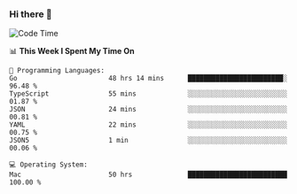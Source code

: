 ### Hi there 👋

<!--
**CrazyCollin/crazycollin** is a ✨ _special_ ✨ repository because its `README.md` (this file) appears on your GitHub profile.

Here are some ideas to get you started:

- 🔭 I’m currently working on ...
- 🌱 I’m currently learning ...
- 👯 I’m looking to collaborate on ...
- 🤔 I’m looking for help with ...
- 💬 Ask me about ...
- 📫 How to reach me: ...
- 😄 Pronouns: ...
- ⚡ Fun fact: ...
-->

<!--START_SECTION:waka-->
![Code Time](http://img.shields.io/badge/Code%20Time-4%2C357%20hrs%2040%20mins-blue)

📊 **This Week I Spent My Time On** 

```text
💬 Programming Languages: 
Go                       48 hrs 14 mins      ████████████████████████░   96.48 % 
TypeScript               55 mins             ░░░░░░░░░░░░░░░░░░░░░░░░░   01.87 % 
JSON                     24 mins             ░░░░░░░░░░░░░░░░░░░░░░░░░   00.81 % 
YAML                     22 mins             ░░░░░░░░░░░░░░░░░░░░░░░░░   00.75 % 
JSON5                    1 min               ░░░░░░░░░░░░░░░░░░░░░░░░░   00.06 % 

💻 Operating System: 
Mac                      50 hrs              █████████████████████████   100.00 % 
```


<!--END_SECTION:waka-->
